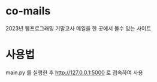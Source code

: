 # co-mails
2023년 웹프로그래밍 기말고사
메일을 한 곳에서 볼수 있는 사이트

# 사용법
main.py 를 실행한 후 http://127.0.0.1:5000 로 접속하여 사용
